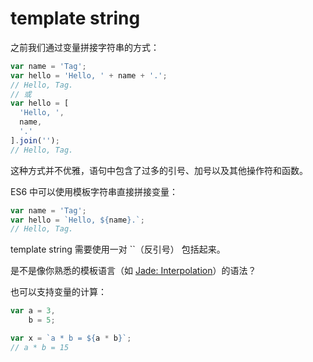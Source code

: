 template string
====

之前我们通过变量拼接字符串的方式：

```js
var name = 'Tag';
var hello = 'Hello, ' + name + '.';
// Hello, Tag.
// 或
var hello = [
  'Hello, ',
  name,
  '.'
].join('');
// Hello, Tag.
```

这种方式并不优雅，语句中包含了过多的引号、加号以及其他操作符和函数。

ES6 中可以使用模板字符串直接拼接变量：

```js
var name = 'Tag';
var hello = `Hello, ${name}.`;
// Hello, Tag.
```

template string 需要使用一对 \`\`（反引号） 包括起来。

是不是像你熟悉的模板语言（如 [Jade: Interpolation](http://jade-lang.com/reference/interpolation/)）的语法？

也可以支持变量的计算：

```js
var a = 3,
    b = 5;

var x = `a * b = ${a * b}`;
// a * b = 15
```
